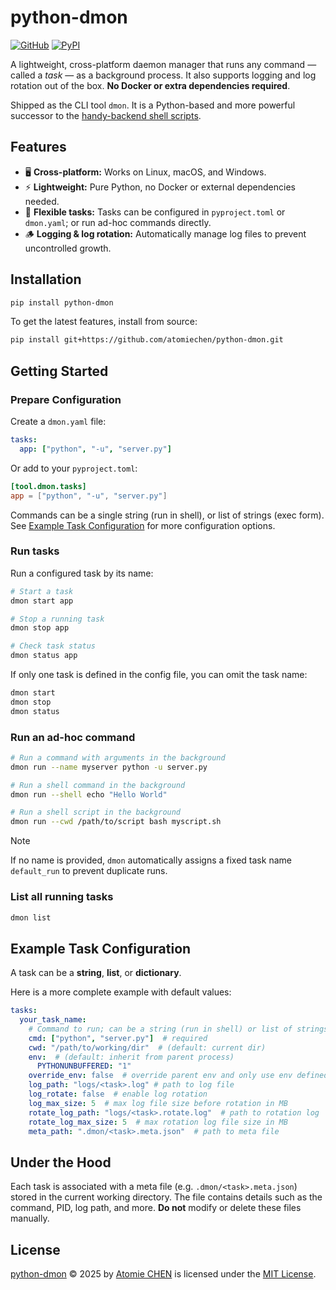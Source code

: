 # python-dmon


[![GitHub](https://img.shields.io/badge/github-python--dmon-blue?logo=github)](https://github.com/atomiechen/python-dmon)
[![PyPI](https://img.shields.io/pypi/v/python--dmon?logo=pypi&logoColor=white)](https://pypi.org/project/python-dmon/)


A lightweight, cross-platform daemon manager that runs any command — called a *task* — as a background process. 
It also supports logging and log rotation out of the box. 
**No Docker or extra dependencies required**. 

Shipped as the CLI tool `dmon`.
It is a Python-based and more powerful successor to the [handy-backend shell scripts](https://github.com/atomiechen/handy-backend).


## Features

- 🖥️ **Cross-platform:** Works on Linux, macOS, and Windows.
- ⚡ **Lightweight:** Pure Python, no Docker or external dependencies needed.
- 🧩 **Flexible tasks:** Tasks can be configured in `pyproject.toml` or `dmon.yaml`; or run ad-hoc commands directly.
- 🪵 **Logging & log rotation:** Automatically manage log files to prevent uncontrolled growth.


## Installation

```sh
pip install python-dmon
```

To get the latest features, install from source:

```sh
pip install git+https://github.com/atomiechen/python-dmon.git
```

## Getting Started

### Prepare Configuration

Create a `dmon.yaml` file:

```yaml
tasks:
  app: ["python", "-u", "server.py"]
```

Or add to your `pyproject.toml`:

```toml
[tool.dmon.tasks]
app = ["python", "-u", "server.py"]
```

Commands can be a single string (run in shell), or list of strings (exec form).
See [Example Task Configuration](#example-task-configuration) for more configuration options.


### Run tasks

Run a configured task by its name:

```sh
# Start a task
dmon start app

# Stop a running task
dmon stop app

# Check task status
dmon status app
```

If only one task is defined in the config file, you can omit the task name:

```sh
dmon start
dmon stop
dmon status
```


### Run an ad-hoc command

```sh
# Run a command with arguments in the background
dmon run --name myserver python -u server.py

# Run a shell command in the background
dmon run --shell echo "Hello World"

# Run a shell script in the background
dmon run --cwd /path/to/script bash myscript.sh
```

> [!NOTE]
> If no name is provided, `dmon` automatically assigns a fixed task name `default_run` to prevent duplicate runs.


### List all running tasks

```sh
dmon list
```


## Example Task Configuration

A task can be a **string**, **list**, or **dictionary**.

Here is a more complete example with default values:

```yaml
tasks:
  your_task_name:
    # Command to run; can be a string (run in shell) or list of strings (exec form)
    cmd: ["python", "server.py"]  # required
    cwd: "/path/to/working/dir"  # (default: current dir)
    env:  # (default: inherit from parent process)
      PYTHONUNBUFFERED: "1"
    override_env: false  # override parent env and only use env defined here
    log_path: "logs/<task>.log" # path to log file
    log_rotate: false  # enable log rotation
    log_max_size: 5  # max log file size before rotation in MB
    rotate_log_path: "logs/<task>.rotate.log"  # path to rotation log
    rotate_log_max_size: 5  # max rotation log file size in MB
    meta_path: ".dmon/<task>.meta.json"  # path to meta file
```

## Under the Hood

Each task is associated with a meta file (e.g. `.dmon/<task>.meta.json`) stored in the current working directory.
The file contains details such as the command, PID, log path, and more.
**Do not** modify or delete these files manually.


## License

[python-dmon](https://github.com/atomiechen/python-dmon) © 2025 by [Atomie CHEN](https://github.com/atomiechen) is licensed under the [MIT License](https://github.com/atomiechen/python-dmon/blob/main/LICENSE).
